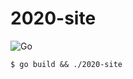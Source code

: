 # 2020-site
![Go](https://github.com/UoYMathSoc/2020-site/workflows/Go/badge.svg)
```Shell
$ go build && ./2020-site
```
